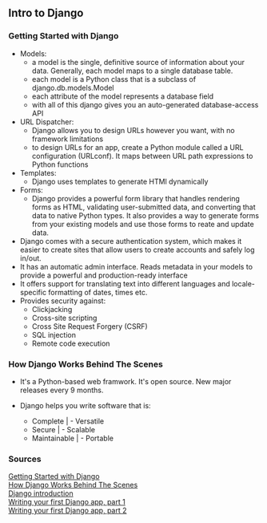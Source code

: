 ## Intro to Django

### Getting Started with Django

- Models:
  - a model is the single, definitive source of information about your data. Generally, each model maps to a single database table.
  - each model is a Python class that is a subclass of django.db.models.Model
  - each attribute of the model represents a database field
  - with all of this django gives you an auto-generated database-access API
- URL Dispatcher:
  - Django allows you to design URLs however you want, with no framework limitations
  - to design URLs for an app, create a Python module called a URL configuration (URLconf). It maps between URL path expressions to Python functions
- Templates:
  - Django uses templates to generate HTMl dynamically
- Forms:
  - Django provides a powerful form library that handles rendering forms as HTML, validating user-submitted data, and converting that data to native Python types. It also provides a way to generate forms from your existing models and use those forms to reate and update data.
- Django comes with a secure authentication system, which makes it easier to create sites that allow users to create accounts and safely log in/out.
- It has an automatic admin interface. Reads metadata in your models to provide a powerful and production-ready interface
- It offers support for translating text into different languages and locale-specific formatting of dates, times etc.
- Provides security against:
  - Clickjacking
  - Cross-site scripting
  - Cross Site Request Forgery (CSRF)
  - SQL injection
  - Remote code execution

### How Django Works Behind The Scenes

- It's a Python-based web framwork. It's open source. New major releases every 9 months.

- Django helps you write software that is:
  - Complete | - Versatile
  - Secure | - Scalable
  - Maintainable | - Portable


### Sources

[Getting Started with Django](https://www.djangoproject.com/start/)<br>
[How Django Works Behind The Scenes](https://wsvincent.com/how-django-works-behind-the-scenes/)<br>
[Django introduction](https://developer.mozilla.org/en-US/docs/Learn/Server-side/Django/Introduction)<br>
[Writing your first Django app, part 1](https://docs.djangoproject.com/en/4.1/intro/tutorial01/)<br>
[Writing your first Django app, part 2](https://docs.djangoproject.com/en/4.1/intro/tutorial02/)<br>